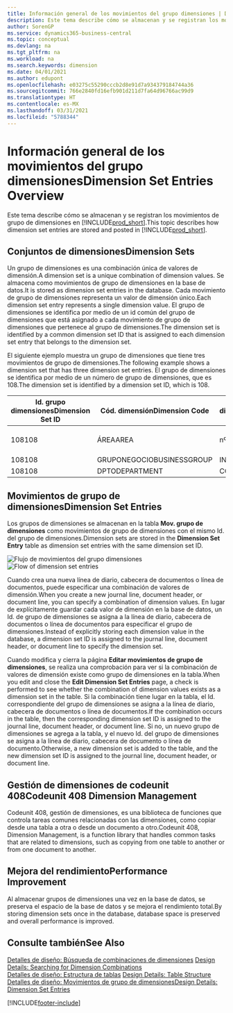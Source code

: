 ```yaml
---
title: Información general de los movimientos del grupo dimensiones | Documentos de Microsoft
description: Este tema describe cómo se almacenan y se registran los movimientos de grupo de dimensiones en Dynamics 365.
author: SorenGP
ms.service: dynamics365-business-central
ms.topic: conceptual
ms.devlang: na
ms.tgt_pltfrm: na
ms.workload: na
ms.search.keywords: dimension
ms.date: 04/01/2021
ms.author: edupont
ms.openlocfilehash: e03275c55290cccb2d8e91d7a934379184744a36
ms.sourcegitcommit: 766e2840fd16efb901d211d7fa64d96766ac99d9
ms.translationtype: HT
ms.contentlocale: es-MX
ms.lasthandoff: 03/31/2021
ms.locfileid: "5788344"
---
```

# <a name="dimension-set-entries-overview"></a><span data-ttu-id="a3a56-103">Información general de los movimientos del grupo dimensiones</span><span class="sxs-lookup"><span data-stu-id="a3a56-103">Dimension Set Entries Overview</span></span>
<span data-ttu-id="a3a56-104">Este tema describe cómo se almacenan y se registran los movimientos de grupo de dimensiones en [!INCLUDE[prod_short](includes/prod_short.md)].</span><span class="sxs-lookup"><span data-stu-id="a3a56-104">This topic describes how dimension set entries are stored and posted in [!INCLUDE[prod_short](includes/prod_short.md)].</span></span>  

## <a name="dimension-sets"></a><span data-ttu-id="a3a56-105">Conjuntos de dimensiones</span><span class="sxs-lookup"><span data-stu-id="a3a56-105">Dimension Sets</span></span>  
<span data-ttu-id="a3a56-106">Un grupo de dimensiones es una combinación única de valores de dimensión.</span><span class="sxs-lookup"><span data-stu-id="a3a56-106">A dimension set is a unique combination of dimension values.</span></span> <span data-ttu-id="a3a56-107">Se almacena como movimientos de grupo de dimensiones en la base de datos.</span><span class="sxs-lookup"><span data-stu-id="a3a56-107">It is stored as dimension set entries in the database.</span></span> <span data-ttu-id="a3a56-108">Cada movimiento de grupo de dimensiones representa un valor de dimensión único.</span><span class="sxs-lookup"><span data-stu-id="a3a56-108">Each dimension set entry represents a single dimension value.</span></span> <span data-ttu-id="a3a56-109">El grupo de dimensiones se identifica por medio de un id común del grupo de dimensiones que está asignado a cada movimiento de grupo de dimensiones que pertenece al grupo de dimensiones.</span><span class="sxs-lookup"><span data-stu-id="a3a56-109">The dimension set is identified by a common dimension set ID that is assigned to each dimension set entry that belongs to the dimension set.</span></span>  

<span data-ttu-id="a3a56-110">El siguiente ejemplo muestra un grupo de dimensiones que tiene tres movimientos de grupo de dimensiones.</span><span class="sxs-lookup"><span data-stu-id="a3a56-110">The following example shows a dimension set that has three dimension set entries.</span></span> <span data-ttu-id="a3a56-111">El grupo de dimensiones se identifica por medio de un número de grupo de dimensiones, que es 108.</span><span class="sxs-lookup"><span data-stu-id="a3a56-111">The dimension set is identified by a dimension set ID, which is 108.</span></span>  

|<span data-ttu-id="a3a56-112">Id. grupo dimensiones</span><span class="sxs-lookup"><span data-stu-id="a3a56-112">Dimension Set ID</span></span>|<span data-ttu-id="a3a56-113">Cód. dimensión</span><span class="sxs-lookup"><span data-stu-id="a3a56-113">Dimension Code</span></span>|<span data-ttu-id="a3a56-114">Cód. valor dimensión</span><span class="sxs-lookup"><span data-stu-id="a3a56-114">Dimension Value Code</span></span>|<span data-ttu-id="a3a56-115">Nombre valor dimensión</span><span class="sxs-lookup"><span data-stu-id="a3a56-115">Dimension Value Name</span></span>|  
|----------------------|--------------------|--------------------------|--------------------------|  
|<span data-ttu-id="a3a56-116">108</span><span class="sxs-lookup"><span data-stu-id="a3a56-116">108</span></span>|<span data-ttu-id="a3a56-117">ÁREA</span><span class="sxs-lookup"><span data-stu-id="a3a56-117">AREA</span></span>|<span data-ttu-id="a3a56-118">nº 70</span><span class="sxs-lookup"><span data-stu-id="a3a56-118">70</span></span>|<span data-ttu-id="a3a56-119">Norte América</span><span class="sxs-lookup"><span data-stu-id="a3a56-119">America North</span></span>|  
|<span data-ttu-id="a3a56-120">108</span><span class="sxs-lookup"><span data-stu-id="a3a56-120">108</span></span>|<span data-ttu-id="a3a56-121">GRUPONEGOCIO</span><span class="sxs-lookup"><span data-stu-id="a3a56-121">BUSINESSGROUP</span></span>|<span data-ttu-id="a3a56-122">INICIO</span><span class="sxs-lookup"><span data-stu-id="a3a56-122">HOME</span></span>|<span data-ttu-id="a3a56-123">Inicio</span><span class="sxs-lookup"><span data-stu-id="a3a56-123">Home</span></span>|  
|<span data-ttu-id="a3a56-124">108</span><span class="sxs-lookup"><span data-stu-id="a3a56-124">108</span></span>|<span data-ttu-id="a3a56-125">DPTO</span><span class="sxs-lookup"><span data-stu-id="a3a56-125">DEPARTMENT</span></span>|<span data-ttu-id="a3a56-126">CCIAL</span><span class="sxs-lookup"><span data-stu-id="a3a56-126">SALES</span></span>|<span data-ttu-id="a3a56-127">Ccial</span><span class="sxs-lookup"><span data-stu-id="a3a56-127">Sales</span></span>|  

## <a name="dimension-set-entries"></a><span data-ttu-id="a3a56-128">Movimientos de grupo de dimensiones</span><span class="sxs-lookup"><span data-stu-id="a3a56-128">Dimension Set Entries</span></span>  
<span data-ttu-id="a3a56-129">Los grupos de dimensiones se almacenan en la tabla **Mov. grupo de dimensiones** como movimientos de grupo de dimensiones con el mismo Id. del grupo de dimensiones.</span><span class="sxs-lookup"><span data-stu-id="a3a56-129">Dimension sets are stored in the **Dimension Set Entry** table as dimension set entries with the same dimension set ID.</span></span>  

<span data-ttu-id="a3a56-130">![Flujo de movimientos del grupo dimensiones](media/dimensionentrynav7.png "Flujo de movimientos del grupo dimensiones")</span><span class="sxs-lookup"><span data-stu-id="a3a56-130">![Flow of dimension set entries](media/dimensionentrynav7.png "Flow of dimension set entries")</span></span>  

<span data-ttu-id="a3a56-131">Cuando crea una nueva línea de diario, cabecera de documentos o línea de documentos, puede especificar una combinación de valores de dimensión.</span><span class="sxs-lookup"><span data-stu-id="a3a56-131">When you create a new journal line, document header, or document line, you can specify a combination of dimension values.</span></span> <span data-ttu-id="a3a56-132">En lugar de explícitamente guardar cada valor de dimensión en la base de datos, un Id. de grupo de dimensiones se asigna a la línea de diario, cabecera de documentos o línea de documentos para especificar el grupo de dimensiones.</span><span class="sxs-lookup"><span data-stu-id="a3a56-132">Instead of explicitly storing each dimension value in the database, a dimension set ID is assigned to the journal line, document header, or document line to specify the dimension set.</span></span>  

<span data-ttu-id="a3a56-133">Cuando modifica y cierra la página **Editar movimientos de grupo de dimensiones**, se realiza una comprobación para ver si la combinación de valores de dimensión existe como grupo de dimensiones en la tabla.</span><span class="sxs-lookup"><span data-stu-id="a3a56-133">When you edit and close the **Edit Dimension Set Entries** page, a check is performed to see whether the combination of dimension values exists as a dimension set in the table.</span></span> <span data-ttu-id="a3a56-134">Si la combinación tiene lugar en la tabla, el Id. correspondiente del grupo de dimensiones se asigna a la línea de diario, cabecera de documentos o línea de documentos.</span><span class="sxs-lookup"><span data-stu-id="a3a56-134">If the combination occurs in the table, then the corresponding dimension set ID is assigned to the journal line, document header, or document line.</span></span> <span data-ttu-id="a3a56-135">Si no, un nuevo grupo de dimensiones se agrega a la tabla, y el nuevo Id. del grupo de dimensiones se asigna a la línea de diario, cabecera de documento o línea de documento.</span><span class="sxs-lookup"><span data-stu-id="a3a56-135">Otherwise, a new dimension set is added to the table, and the new dimension set ID is assigned to the journal line, document header, or document line.</span></span>

## <a name="codeunit-408-dimension-management"></a><span data-ttu-id="a3a56-136">Gestión de dimensiones de codeunit 408</span><span class="sxs-lookup"><span data-stu-id="a3a56-136">Codeunit 408 Dimension Management</span></span>
<span data-ttu-id="a3a56-137">Codeunit 408, gestión de dimensiones, es una biblioteca de funciones que controla tareas comunes relacionadas con las dimensiones, como copiar desde una tabla a otra o desde un documento a otro.</span><span class="sxs-lookup"><span data-stu-id="a3a56-137">Codeunit 408, Dimension Management, is a function library that handles common tasks that are related to dimensions, such as copying from one table to another or from one document to another.</span></span>

## <a name="performance-improvement"></a><span data-ttu-id="a3a56-138">Mejora del rendimiento</span><span class="sxs-lookup"><span data-stu-id="a3a56-138">Performance Improvement</span></span>  
<span data-ttu-id="a3a56-139">Al almacenar grupos de dimensiones una vez en la base de datos, se preserva el espacio de la base de datos y se mejora el rendimiento total.</span><span class="sxs-lookup"><span data-stu-id="a3a56-139">By storing dimension sets once in the database, database space is preserved and overall performance is improved.</span></span>  

## <a name="see-also"></a><span data-ttu-id="a3a56-140">Consulte también</span><span class="sxs-lookup"><span data-stu-id="a3a56-140">See Also</span></span>
<span data-ttu-id="a3a56-141">[Detalles de diseño: Búsqueda de combinaciones de dimensiones](design-details-searching-for-dimension-combinations.md) </span><span class="sxs-lookup"><span data-stu-id="a3a56-141">[Design Details: Searching for Dimension Combinations](design-details-searching-for-dimension-combinations.md) </span></span>  
<span data-ttu-id="a3a56-142">[Detalles de diseño: Estructura de tablas](design-details-table-structure.md) </span><span class="sxs-lookup"><span data-stu-id="a3a56-142">[Design Details: Table Structure](design-details-table-structure.md) </span></span>  
[<span data-ttu-id="a3a56-143">Detalles de diseño: Movimientos de grupo de dimensiones</span><span class="sxs-lookup"><span data-stu-id="a3a56-143">Design Details: Dimension Set Entries</span></span>](design-details-dimension-set-entries.md)   


[!INCLUDE[footer-include](includes/footer-banner.md)]
